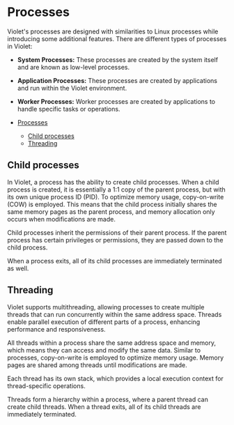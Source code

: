 # Processes
Violet's processes are designed with similarities to Linux processes while introducing
some additional features. There are different types of processes in Violet:

- **System Processes:** These processes are created by the system itself and are known as low-level processes.
- **Application Processes:** These processes are created by applications and run within the Violet environment.
- **Worker Processes:** Worker processes are created by applications to handle specific tasks or operations.

- [Processes](#processes)
  - [Child processes](#child-processes)
  - [Threading](#threading)

## Child processes
In Violet, a process has the ability to create child processes. When a child process is
created, it is essentially a 1:1 copy of the parent process, but with its own unique
process ID (PID). To optimize memory usage, copy-on-write (COW) is employed. This means
that the child process initially shares the same memory pages as the parent process, and
memory allocation only occurs when modifications are made.

Child processes inherit the permissions of their parent process. If the parent process
has certain privileges or permissions, they are passed down to the child process.

When a process exits, all of its child processes are immediately terminated as well.

## Threading
Violet supports multithreading, allowing processes to create multiple threads that can
run concurrently within the same address space. Threads enable parallel execution of
different parts of a process, enhancing performance and responsiveness.

All threads within a process share the same address space and memory, which means they
can access and modify the same data. Similar to processes, copy-on-write is employed to
optimize memory usage. Memory pages are shared among threads until modifications are made.

Each thread has its own stack, which provides a local execution context for
thread-specific operations.

Threads form a hierarchy within a process, where a parent thread can create child
threads. When a thread exits, all of its child threads are immediately terminated.
